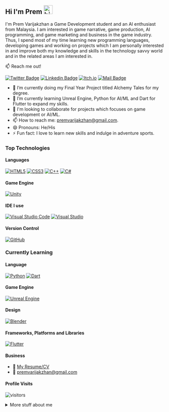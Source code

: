 ## Hi I'm Prem <img src="https://user-images.githubusercontent.com/1303154/88677602-1635ba80-d120-11ea-84d8-d263ba5fc3c0.gif" width="28px" alt="hi">

I'm Prem Varijakzhan a Game Development student and an AI enthusiast from Malaysia. I am interested in game narrative, game production, AI programming, and game marketing and business in the game industry. Thus, I spend most of my time learning new programming languages, developing games and working on projects which I am personally interested in and improve both my knowledge and skills in the technology savvy world and in the related areas I am interested in.

:mailbox: Reach me out!

[![Twitter Badge](https://img.shields.io/badge/-@prem-1ca0f1?style=flat&labelColor=1ca0f1&logo=twitter&logoColor=white&link=https://twitter.com/njan_prem)](https://twitter.com/njan_prem) [![Linkedin Badge](https://img.shields.io/badge/-Prem-0e76a8?style=flat&labelColor=0e76a8&logo=linkedin&logoColor=white)](https://www.linkedin.com/in/premvarijakzhan/)
[![Itch.io](https://img.shields.io/badge/Prem-%23FF0B34.svg?style=flat&logo=Itch.io&logoColor=white)](https://premvarijakzhan.itch.io/) [![Mail Badge](https://img.shields.io/badge/-premvarijakzhan-c0392b?style=flat&labelColor=c0392b&logo=gmail&logoColor=white)](mailto:premvarijakzhan@gmail.com)


<!-- TODO: Add last video link -->

- 🔭 I’m currently doing my Final Year Project titled Alchemy Tales for my degree.
- 🌱 I’m  currently learning Unreal Engine, Python for AI/ML and Dart for Flutter to expand my skills.
- 👯 I'm looking to collaborate for projects which focuses on  game development or AI/ML.
- 📫 How to reach me: premvarijakzhan@gmail.com.
- 😄 Pronouns: He/His
- ⚡ Fun fact: I love to learn new skills and indulge in adventure sports.

### Top Technologies
#### Languages

<!-- TODO: Make technologies links takes you to repositories -->

[![HTML5](https://img.shields.io/badge/html5-%23E34F26.svg?style=for-the-badge&logo=html5&logoColor=white)](#) [![CSS3](https://img.shields.io/badge/css3-%231572B6.svg?style=for-the-badge&logo=css3&logoColor=white)](#) [![C++](https://img.shields.io/badge/c++-%2300599C.svg?style=for-the-badge&logo=c%2B%2B&logoColor=white)](#) [![C#](https://img.shields.io/badge/c%23-%23239120.svg?style=for-the-badge&logo=c-sharp&logoColor=white)](#) 

#### Game Engine
[![Unity](https://img.shields.io/badge/unity-%23000000.svg?style=for-the-badge&logo=unity&logoColor=white)](#)

#### IDE I use 
[![Visual Studio Code](https://img.shields.io/badge/VisualStudioCode-0078d7.svg?style=for-the-badge&logo=visual-studio-code&logoColor=white)](#)
[![Visual Studio](https://img.shields.io/badge/VisualStudio-5C2D91.svg?style=for-the-badge&logo=visual-studio&logoColor=white)](#)

#### Version Control

[![GitHub](https://img.shields.io/badge/github-%23121011.svg?style=for-the-badge&logo=github&logoColor=white)](#)

### Currently Learning
#### Language
[![Python](https://img.shields.io/badge/python-%2314354C.svg?style=for-the-badge&logo=python&logoColor=white)](#) [![Dart](https://img.shields.io/badge/dart-%230175C2.svg?style=for-the-badge&logo=dart&logoColor=white)](#)  

#### Game Engine
[![Unreal Engine](https://img.shields.io/badge/unrealengine-%23313131.svg?style=for-the-badge&logo=unrealengine&logoColor=white)](#)

#### Design
[![Blender](https://img.shields.io/badge/blender-%23F5792A.svg?style=for-the-badge&logo=blender&logoColor=white)](#) 

#### Frameworks, Platforms and Libraries
[![Flutter](https://img.shields.io/badge/Flutter-%2302569B.svg?style=for-the-badge&logo=Flutter&logoColor=white)](#)






#### Business
- :paperclip: [My Resume/CV](https://github.com/premvarijakzhan/premvarijakzhan/blob/master/PremVarijakzhan_Resume.pdf)
- :email: premvarijakzhan@gmail.com


#### Profile Visits 

![visitors](https://visitor-badge.glitch.me/badge?page_id=premvarijakzhan.premvarijakzhan)

<details>
<summary>
  More stuff about me
</summary>

<br >



### Github Stats
[![Prem Varijakzhan's github stats](https://github-readme-stats.vercel.app/api?username=premvarijakzhan&count_private=true&theme=tokyonight&hide=contribs,prs)](#)

#### Most Used Language

[![Top Langs](https://github-readme-stats.vercel.app/api/top-langs/?username=premvarijakzhan&layout=compact)](#)

#### Coding Stats

<!--START_SECTION:waka-->
```text
Solidity     1 hr 30 mins    ████████████▓░░░░░░░░░░░░   50.40 % 
JavaScript   1 hr            ████████▒░░░░░░░░░░░░░░░░   33.88 % 
JSON         27 mins         ████░░░░░░░░░░░░░░░░░░░░░   15.56 % 
```
<!--END_SECTION:waka-->

</details>

